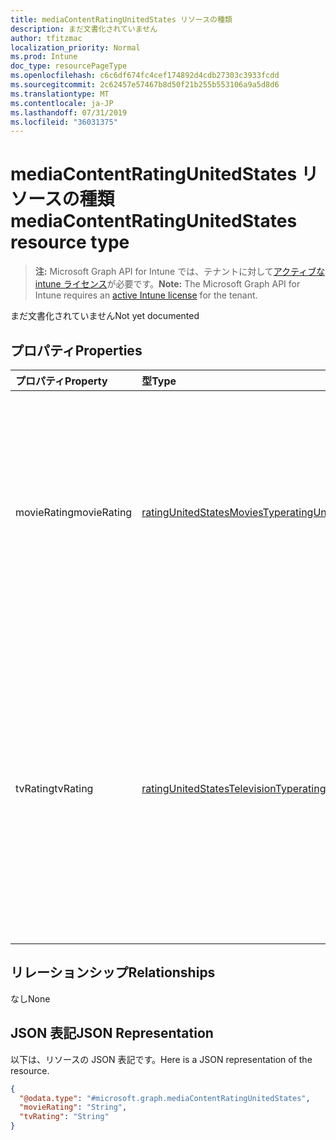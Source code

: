 ```yaml
---
title: mediaContentRatingUnitedStates リソースの種類
description: まだ文書化されていません
author: tfitzmac
localization_priority: Normal
ms.prod: Intune
doc_type: resourcePageType
ms.openlocfilehash: c6c6df674fc4cef174892d4cdb27303c3933fcdd
ms.sourcegitcommit: 2c62457e57467b8d50f21b255b553106a9a5d8d6
ms.translationtype: MT
ms.contentlocale: ja-JP
ms.lasthandoff: 07/31/2019
ms.locfileid: "36031375"
---
```

# <a name="mediacontentratingunitedstates-resource-type"></a><span data-ttu-id="29645-103">mediaContentRatingUnitedStates リソースの種類</span><span class="sxs-lookup"><span data-stu-id="29645-103">mediaContentRatingUnitedStates resource type</span></span>

> <span data-ttu-id="29645-104">**注:** Microsoft Graph API for Intune では、テナントに対して[アクティブな intune ライセンス](https://go.microsoft.com/fwlink/?linkid=839381)が必要です。</span><span class="sxs-lookup"><span data-stu-id="29645-104">**Note:** The Microsoft Graph API for Intune requires an [active Intune license](https://go.microsoft.com/fwlink/?linkid=839381) for the tenant.</span></span>

<span data-ttu-id="29645-105">まだ文書化されていません</span><span class="sxs-lookup"><span data-stu-id="29645-105">Not yet documented</span></span>

## <a name="properties"></a><span data-ttu-id="29645-106">プロパティ</span><span class="sxs-lookup"><span data-stu-id="29645-106">Properties</span></span>
|<span data-ttu-id="29645-107">プロパティ</span><span class="sxs-lookup"><span data-stu-id="29645-107">Property</span></span>|<span data-ttu-id="29645-108">型</span><span class="sxs-lookup"><span data-stu-id="29645-108">Type</span></span>|<span data-ttu-id="29645-109">説明</span><span class="sxs-lookup"><span data-stu-id="29645-109">Description</span></span>|
|:---|:---|:---|
|<span data-ttu-id="29645-110">movieRating</span><span class="sxs-lookup"><span data-stu-id="29645-110">movieRating</span></span>|[<span data-ttu-id="29645-111">ratingUnitedStatesMoviesType</span><span class="sxs-lookup"><span data-stu-id="29645-111">ratingUnitedStatesMoviesType</span></span>](../resources/intune-deviceconfig-ratingunitedstatesmoviestype.md)|<span data-ttu-id="29645-112">米国向けに選択されている映画のレーティング。</span><span class="sxs-lookup"><span data-stu-id="29645-112">Movies rating selected for United States.</span></span> <span data-ttu-id="29645-113">可能な値は、`allAllowed`、`allBlocked`、`general`、`parentalGuidance`、`parentalGuidance13`、`restricted`、`adults` です。</span><span class="sxs-lookup"><span data-stu-id="29645-113">Possible values are: `allAllowed`, `allBlocked`, `general`, `parentalGuidance`, `parentalGuidance13`, `restricted`, `adults`.</span></span>|
|<span data-ttu-id="29645-114">tvRating</span><span class="sxs-lookup"><span data-stu-id="29645-114">tvRating</span></span>|[<span data-ttu-id="29645-115">ratingUnitedStatesTelevisionType</span><span class="sxs-lookup"><span data-stu-id="29645-115">ratingUnitedStatesTelevisionType</span></span>](../resources/intune-deviceconfig-ratingunitedstatestelevisiontype.md)|<span data-ttu-id="29645-116">米国向けに選択されているテレビのレーティング。</span><span class="sxs-lookup"><span data-stu-id="29645-116">TV rating selected for United States.</span></span> <span data-ttu-id="29645-117">可能な値は、`allAllowed`、`allBlocked`、`childrenAll`、`childrenAbove7`、`general`、`parentalGuidance`、`childrenAbove14`、`adults` です。</span><span class="sxs-lookup"><span data-stu-id="29645-117">Possible values are: `allAllowed`, `allBlocked`, `childrenAll`, `childrenAbove7`, `general`, `parentalGuidance`, `childrenAbove14`, `adults`.</span></span>|

## <a name="relationships"></a><span data-ttu-id="29645-118">リレーションシップ</span><span class="sxs-lookup"><span data-stu-id="29645-118">Relationships</span></span>
<span data-ttu-id="29645-119">なし</span><span class="sxs-lookup"><span data-stu-id="29645-119">None</span></span>

## <a name="json-representation"></a><span data-ttu-id="29645-120">JSON 表記</span><span class="sxs-lookup"><span data-stu-id="29645-120">JSON Representation</span></span>
<span data-ttu-id="29645-121">以下は、リソースの JSON 表記です。</span><span class="sxs-lookup"><span data-stu-id="29645-121">Here is a JSON representation of the resource.</span></span>
<!-- {
  "blockType": "resource",
  "@odata.type": "microsoft.graph.mediaContentRatingUnitedStates"
}
-->
``` json
{
  "@odata.type": "#microsoft.graph.mediaContentRatingUnitedStates",
  "movieRating": "String",
  "tvRating": "String"
}
```



